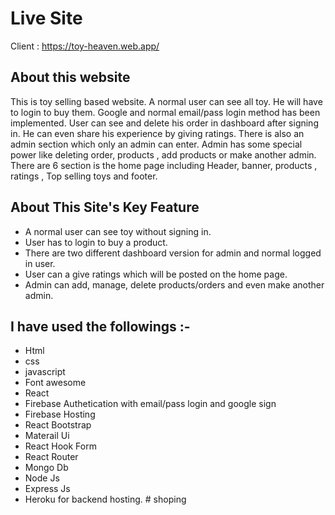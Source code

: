 
# Live Site

Client : https://toy-heaven.web.app/


## About this website

This is toy selling based website. A normal user can see all toy. He will have to login to buy them. Google and normal email/pass login method has been implemented. User can see and delete his order in dashboard after signing in. He can even share his experience by giving ratings. There is also an admin section which only an admin can enter. Admin has some special power like deleting order, products , add products or make another admin.
There are 6 section is the home page including Header, banner, products , ratings , Top selling toys and footer.

## About This Site's Key Feature

- A normal user can see toy without signing in.
- User has to login to buy a product.
- There are two different dashboard version for admin and normal logged in user.
- User can a give ratings which will be posted on the home page.
- Admin can add, manage, delete products/orders and even make another admin.

## I have used the followings :-

- Html
- css
- javascript
- Font awesome
- React
- Firebase Authetication with email/pass login and google sign
- Firebase Hosting
- React Bootstrap
- Materail Ui
- React Hook Form
- React Router
- Mongo Db
- Node Js
- Express Js
- Heroku for backend hosting.
#   s h o p i n g  
 
